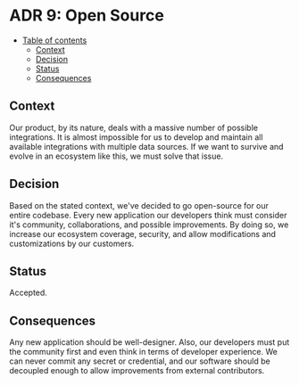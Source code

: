# ADR 9: Open Source

* [Table of contents](#)
  * [Context](#context)
  * [Decision](#decision)
  * [Status](#status)
  * [Consequences](#consequences)

## Context

Our product, by its nature, deals with a massive number of possible integrations. It is almost impossible for us to develop and maintain all available integrations with multiple data sources. If we want to survive and evolve in an ecosystem like this, we must solve that issue.

## Decision

Based on the stated context, we've decided to go open-source for our entire codebase. Every new application our developers think must consider it's community, collaborations, and possible improvements. By doing so, we increase our ecosystem coverage, security, and allow modifications and customizations by our customers.

## Status

Accepted.

## Consequences

Any new application should be well-designer. Also, our developers must put the community first and even think in terms of developer experience. We can never commit any secret or credential, and our software should be decoupled enough to allow improvements from external contributors.
